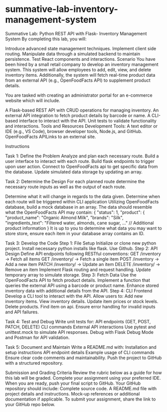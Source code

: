 # summative-lab-inventory-management-system
Summative Lab: Python REST API with Flask- Inventory Management System 
By completing this lab, you will:

Introduce advanced state management techniques.
Implement client side routing.
Manipulate data through a simulated backend to maintain persistence.
Test React components and interactions.
Scenario
You have been hired by a small retail company to develop an inventory management system. This system will allow employees to add, edit, view, and delete inventory items. Additionally, the system will fetch real-time product data from an external API (e.g., OpenFoodFacts API) to supplement product details.

You are tasked with creating an administrator portal for an e-commerce website which will include.

A Flask-based REST API with CRUD operations for managing inventory.
An external API integration to fetch product details by barcode or name.
A CLI-based interface to interact with the API.
Unit tests to validate functionality and interactions.
Tools and Resources
Development Tools: A text editor or IDE (e.g., VS Code), browser developer tools, Node.js, and GitHub.
OpenFoodFacts APILinks to an external site.

Instructions

Task 1: Define the Problem
Analyze and plan each necessary route.
Build a user interface to interact with each route.
Build flask endpoints to trigger upon user action.
Connect to OpenFoodFacts api to get specific data from the database.
Update simulated data storage by updating an array.

Task 2: Determine the Design
For each planned route determine the necessary route inputs as well as the output of each route.

Determine what it will change in regards to the data given.
Determine when each route will be triggered within CLI application
Utilizing OpenFoodFacts database, build a mock database in an array.
 The data should resemble what the OpenFoodFacts API may contain: 
{
  "status": 1,
  "product": {
    "product_name": "Organic Almond Milk",
    "brands": "Silk",
    "ingredients_text": "Filtered water, almonds, cane sugar, ..."
    // Additional product information
  }
It is up to you to determine what data you may want to store store, ensure each item in your database array contains an ID.

Task 3: Develop the Code
Step 1: File Setup
Initialize or clone new python project. 
Install necessary python installs like flask.
Use Github. 
Step 2: API Design
Define API endpoints following RESTful conventions:
GET /inventory → Fetch all items
GET /inventory/<id> → Fetch a single item
POST /inventory → Add a new item
PATCH /inventory/<id> → Update an item
DELETE /inventory/<id> → Remove an item
Implement Flask routing and request handling.
Update temporary array to simulate storage.
Step 3: Fetch Data
Use the OpenFoodFacts API to fetch product details.
Implement a function that queries the external API using a barcode or product name.
Enhance stored inventory data with additional details from the API.
Step 4: CLI Frontend
Develop a CLI tool to interact with the API.
Allow users to:
Add new inventory items.
View inventory details.
Update item prices or stock levels.
Delete products.
Find item on api.
Ensure error handling for invalid inputs and API failures.

Task 4: Test and Debug
Write unit tests for:
API endpoints (GET, POST, PATCH, DELETE)
CLI commands
External API interactions
Use pytest and unittest.mock to simulate API responses.
Debug with Flask Debug Mode and Postman for API validation.

Task 5: Document and Maintain
Write a README.md with:
Installation and setup instructions
API endpoint details
Example usage of CLI commands
Ensure clear code comments and maintainability.
Push the project to GitHub with a structured repository.

Submission and Grading Criteria
Review the rubric below as a guide for how this lab will be graded.
Complete your assignment using your preferred IDE.
When you are ready, push your final script to GitHub.
Your GitHub repository should include:
Complete source code.
A README.md file with project details and instructions.
Mock-up references or additional documentation if applicable.
To submit your assignment, share the link to your GitHub repo below. 
